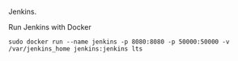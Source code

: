 Jenkins.

Run Jenkins with Docker

`sudo docker run --name jenkins -p 8080:8080 -p 50000:50000 -v /var/jenkins_home jenkins:jenkins lts`



